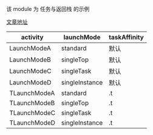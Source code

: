 该 module 为 任务与返回栈 的示例

[文章地址](https://xiaozhuanlan.com/topic/4286791350)


| activity     | launchMode      | taskAffinity |
|--------------|----------------|--------------|
| LaunchModeA  | standard       | 默认           |
| LaunchModeB  | singleTop      | 默认           |
| LaunchModeC  | singleTask     | 默认           |
| LaunchModeD  | singleInstance | 默认           |
| TLaunchModeA | standard       | \.t          |
| TLaunchModeB | singleTop      | \.t          |
| TLaunchModeC | singleTask     | \.t          |
| TLaunchModeD | singleInstance | \.t          |
